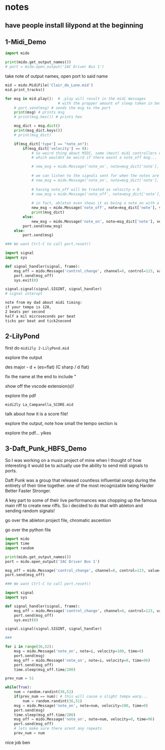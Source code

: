 # notes

## have people install lilypond at the beginning

## 1-Midi_Demo

```py
import mido

print(mido.get_output_names())
# port = mido.open_output('IAC Driver Bus 1')
```

take note of output names, open port to said name

```py
mid = mido.MidiFile('Clair_de_Lune.mid')
mid.print_tracks()
```

```py
for msg in mid.play():  # .play will result in the midi messages
                        # with the propper amount of sleep taken in between sending them!
    # port.send(msg) # sends the msg to the port
    print(msg) # prints msg
    # print(msg.hex()) # prints hex

    msg_dict = msg.dict()
    print(msg_dict.keys())
    # print(msg_dict)

    if(msg_dict['type'] == "note_on"):
        if(msg_dict['velocity'] == 0):
            # So weird thing about MIDI, some (most) midi controllers use a note velocity of 0 to signal the end of a note
            # which wouldnt be weird if there wasnt a note_off msg...

            # new_msg = mido.Message('note_on', note=msg_dict['note'], velocity=0, time=msg_dict['time'])
            
            # we can listen to the signals sent for when the notes are supposed to turn off with this!
            # new_msg = mido.Message('note_on', note=msg_dict['note'], velocity=100, time=msg_dict['time'])
            
            # having note_off will be treated as velocity = 0.
            # new_msg = mido.Message('note_off', note=msg_dict['note'], velocity=0, time=msg_dict['time'])
            
            # in fact, ableton even shows it as being a note_on with a velocity of 0!! how neat...
            new_msg = mido.Message('note_off', note=msg_dict['note'], velocity=100, time=msg_dict['time']) 
            print(msg_dict)
        else:
            new_msg = mido.Message('note_on', note=msg_dict['note'], velocity=msg_dict['velocity'], time=msg_dict['time'])
        port.send(new_msg)
    else:
        port.send(msg)
```

```py
### We want Ctrl-C to call port.reset()

import signal
import sys

def signal_handler(signal, frame):
    msg_off = mido.Message('control_change', channel=0, control=123, value=0,time=0)
    port.send(msg_off)
    sys.exit(0)

signal.signal(signal.SIGINT, signal_handler) 
# signal interupt
```

```txt
note from my dad about midi timing:
if your tempo is 120,
2 beats per second
half a mil microseconds per beat 
ticks per beat and tick2second
```

## 2-LilyPond

first do `midi2ly 2-LilyPond.mid`

explore the output

des major - d + (es=flat) (C sharp / d flat)

fix the name at the end to include \"

show off the vscode extension(s)!

explore the pdf

`midi2ly La_Campanella_SCORE.mid`

talk about how it is a score file!

explore the output, note how small the tempo section is

explore the pdf... yikes

## 3-Daft_Punk_HBFS_Demo

So I was working on a music project of mine when I thought of how interesting it would be to actually use the ability to send midi signals to ports.

Daft Punk was a group that released countless influential songs during the entirety of their time together. one of the most recognizable being Harder Better Faster Stronger.

A key part to some of their live performances was chopping up the famous main riff to create new riffs. So i decided to do that with ableton and sending random signals!

go over the ableton project file, chromatic ascention

go over the python file

```py
import mido
import time
import random

print(mido.get_output_names())
port = mido.open_output('IAC Driver Bus 1')

msg_off = mido.Message('control_change', channel=0, control=123, value=0,time=0)
port.send(msg_off)

### We want Ctrl-C to call port.reset()

import signal
import sys

def signal_handler(signal, frame):
    msg_off = mido.Message('control_change', channel=0, control=123, value=0,time=0)
    port.send(msg_off)
    sys.exit(0)

signal.signal(signal.SIGINT, signal_handler)

###

for i in range(36,52):
    msg = mido.Message('note_on', note=i, velocity=100, time=0)
    port.send(msg)
    msg_off = mido.Message('note_on', note=i, velocity=0, time=96)
    port.send(msg_off)
    time.sleep(msg_off.time/200)

prev_num = 51

while(True):
    num = random.randint(36,51)
    if(prev_num == num): # this will cause a slight tempo warp...
        num = random.randint(36,51)
    msg = mido.Message('note_on', note=num, velocity=100, time=0)
    port.send(msg)
    time.sleep(msg_off.time/200)
    msg_off = mido.Message('note_on', note=num, velocity=0, time=96)
    port.send(msg_off)
    # lets make sure there arent any repeats
    prev_num = num
```

nice job ben

